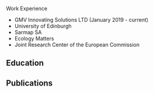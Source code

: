 Work Experience
- GMV Innovating Solutions LTD (January 2019 - current)
- University of Edinburgh
- Sarmap SA
- Ecology Matters
- Joint Research Center of the European Commission

Education
- 

Publications
- 
